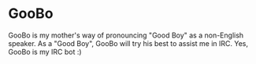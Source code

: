 GooBo
=====

GooBo is my mother's way of pronouncing "Good Boy" as a non-English speaker. As a "Good Boy", GooBo will try his best to assist me in IRC. Yes, GooBo is my IRC bot :)
